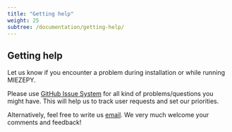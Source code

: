 ```yaml
---
title: "Getting help"
weight: 25
subtree: /documentation/getting-help/
---
```


## Getting help

Let us know if you encounter a problem during installation or while running MIEZEPY.

Please use [GitHub Issue System](https://github.com/RESEDA-MLZ/miezepy/issues) for all kind of problems/questions you might have.
This will help us to track user requests and set our priorities.

Alternatively, feel free to write us [email](mailto:johanna.jochum@frm2.tum.de). We very much welcome your comments and feedback!
